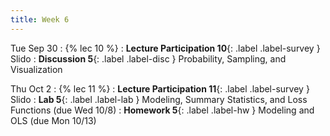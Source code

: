 ```yaml
---
title: Week 6
---
```


Tue Sep 30
: {% lec 10 %}
    <!-- : [Note 10](https://ds100.org/course-notes/modeling_slr/modeling_slr.html) -->
: **Lecture Participation 10**{: .label .label-survey } Slido
: **Discussion 5**{: .label .label-disc } Probability, Sampling, and Visualization

Thu Oct 2
: {% lec 11 %}
    <!-- : [Note 11](https://ds100.org/course-notes/constant_model_loss_transformations/loss_transformations.html) -->
: **Lecture Participation 11**{: .label .label-survey } Slido
: **Lab 5**{: .label .label-lab } Modeling, Summary Statistics, and Loss Functions (due Wed 10/8)
: **Homework 5**{: .label .label-hw } Modeling and OLS (due Mon 10/13)
